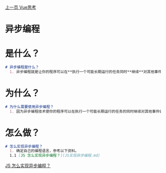 [上一页 Vue思考](Vue思考.md)

# 异步编程

# 是什么？
``` md
# 异步编程是什么？
  1. 异步编程就是让你的程序可以在**执行一个可能长期运行的任务同时**继续**对其他事件做出反应而不必等待任务完成**。与此同时，你的程序也将在任务完成后显示结果。
```

# 为什么？
``` md
# 为什么需要使用异步编程？
  1. 因为异步编程技术使你的程序可以在执行一个可能长期运行的任务的同时继续对其他事件做出反应而不必等待任务完成。与此同时，你的程序也将在任务完成后显示结果。
```

# 怎么做？
``` md
# 怎么实现异步编程？
  1. 确定自己的编程语言，参考以下资料。
  1.1 [JS 怎么实现异步编程？](JS实现异步编程.md)
```
  [JS 怎么实现异步编程？](JS实现异步编程.md)

